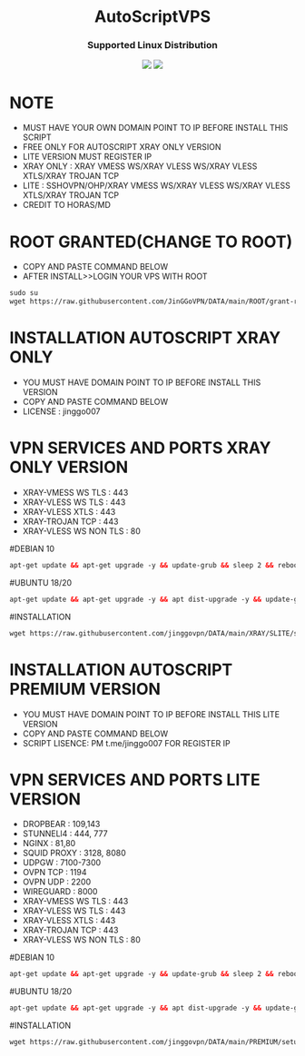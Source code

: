 <h1 align="center">AutoScriptVPS</h1>

<h3 align="center">Supported Linux Distribution</h3>
<p align="center"><img src="https://img.shields.io/static/v1?style=for-the-badge&logo=debian&label=Debian%2010&message=Buster&color=red"> <img src="https://img.shields.io/static/v1?style=for-the-badge&logo=ubuntu&label=Ubuntu%2018&message=18.04 LTS&color=red"> </p>




# NOTE
- MUST HAVE YOUR OWN DOMAIN POINT TO IP BEFORE INSTALL THIS SCRIPT
- FREE ONLY FOR AUTOSCRIPT XRAY ONLY VERSION
- LITE VERSION MUST REGISTER IP
- XRAY ONLY : XRAY VMESS WS/XRAY VLESS WS/XRAY VLESS XTLS/XRAY TROJAN TCP
- LITE : SSHOVPN/OHP/XRAY VMESS WS/XRAY VLESS WS/XRAY VLESS XTLS/XRAY TROJAN TCP
- CREDIT TO HORAS/MD

# ROOT GRANTED(CHANGE TO ROOT)

 - COPY AND PASTE COMMAND BELOW
 - AFTER INSTALL>>LOGIN YOUR VPS WITH ROOT

```html
sudo su
wget https://raw.githubusercontent.com/JinGGoVPN/DATA/main/ROOT/grant-root && chmod +x grant-root && ./grant-root
```  



# INSTALLATION AUTOSCRIPT XRAY ONLY

 - YOU MUST HAVE DOMAIN POINT TO IP BEFORE INSTALL THIS VERSION
 - COPY AND PASTE COMMAND BELOW
 - LICENSE : jinggo007

 # VPN SERVICES AND PORTS XRAY ONLY VERSION
- XRAY-VMESS WS TLS     : 443
- XRAY-VLESS WS TLS     : 443
- XRAY-VLESS XTLS       : 443
- XRAY-TROJAN TCP       : 443
- XRAY-VLESS WS NON TLS : 80

#DEBIAN 10
```html
apt-get update && apt-get upgrade -y && update-grub && sleep 2 && reboot
```
#UBUNTU 18/20
```html
apt-get update && apt-get upgrade -y && apt dist-upgrade -y && update-grub && sleep 2 && reboot
```
#INSTALLATION
```html
wget https://raw.githubusercontent.com/jinggovpn/DATA/main/XRAY/SLITE/setup.sh && chmod +x setup.sh && ./setup.sh
```
 
 
# INSTALLATION AUTOSCRIPT PREMIUM VERSION

 - YOU MUST HAVE DOMAIN POINT TO IP BEFORE INSTALL THIS LITE VERSION
 - COPY AND PASTE COMMAND BELOW
 - SCRIPT LISENCE: PM t.me/jinggo007 FOR REGISTER IP

# VPN SERVICES AND PORTS LITE VERSION

- DROPBEAR              : 109,143 
- STUNNELl4             : 444, 777 
- NGINX                 : 81,80
- SQUID PROXY           : 3128, 8080
- UDPGW                 : 7100-7300
- OVPN TCP              : 1194 
- OVPN UDP              : 2200
- WIREGUARD             : 8000 
- XRAY-VMESS WS TLS     : 443
- XRAY-VLESS WS TLS     : 443
- XRAY-VLESS XTLS       : 443
- XRAY-TROJAN TCP       : 443
- XRAY-VLESS WS NON TLS : 80

#DEBIAN 10
```html
apt-get update && apt-get upgrade -y && update-grub && sleep 2 && reboot
```
#UBUNTU 18/20
```html
apt-get update && apt-get upgrade -y && apt dist-upgrade -y && update-grub && sleep 2 && reboot
```
 #INSTALLATION
```html
wget https://raw.githubusercontent.com/jinggovpn/DATA/main/PREMIUM/setup.sh && chmod +x setup.sh && ./setup.sh
```  

  
